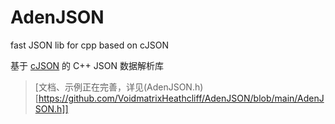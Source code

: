 # AdenJSON

fast JSON lib for cpp based on cJSON

基于 [cJSON](https://github.com/DaveGamble/cJSON) 的 C++ JSON 数据解析库

> [文档、示例正在完善，详见(AdenJSON.h)[https://github.com/VoidmatrixHeathcliff/AdenJSON/blob/main/AdenJSON.h]]